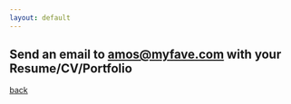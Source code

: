 ```yaml
---
layout: default
---
```


## Send an email to [amos@myfave.com]() with your Resume/CV/Portfolio

[back](./)
